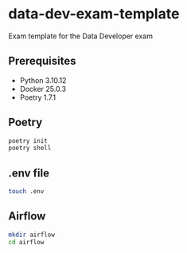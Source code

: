 # data-dev-exam-template
Exam template for the Data Developer exam

## Prerequisites
- Python 3.10.12
- Docker 25.0.3
- Poetry 1.7.1


## Poetry
```bash
poetry init
poetry shell
```



## .env file
```bash
touch .env

```



## Airflow
```bash
mkdir airflow
cd airflow

```
